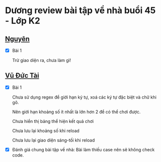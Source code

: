 # Dương review bài tập về nhà buổi 45 - Lớp K2

## [Nguyên](https://github.dev/NguyenJs6868/f8k2FullkBtvn/tree/main/Day_45_Ref/day45-Ref)

- [x] Bài 1

  Trừ giao diện ra, chưa làm gì!

## [Vũ Đức Tài](https://github.dev/Apeiron2/F8-fullstack-K2/tree/main/homework/day_45)

- [x] Bài 1

  Chưa sử dụng regex để giới hạn ký tự, xoá các ký tự đặc biệt và chữ khi gõ.

  Nên giới hạn khoảng số ít nhất là lớn hơn 2 để có thể chơi được.

  Chưa hiển thị bảng thể hiện kết quả chơi

  Chưa lưu lại khoảng số khi reload

  Chưa lưu lại giao diện sáng-tối khi reload

- [x] Đánh giá chung bài tập về nhà: Bài làm thiếu case nên sẽ không check code.
